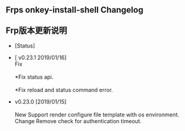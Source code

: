 Frps onkey-install-shell Changelog<br>  
Frp版本更新说明
---------------------------------------
 <!-- vim-markdown-toc GFM -->
 * [Status]
 * [ v0.23.1 2019/01/16]  
  Fix<br>  
  *Fix status api.<br>  
  *Fix reload and status command error.

* v0.23.0 [2019/01/15]<br>  
    New
    Support render configure file template with os environment.
    Change
    Remove check for authentication timeout.
